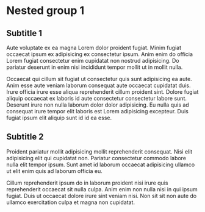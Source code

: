 # Nested group 1

## Subtitle 1

Aute voluptate ex ea magna Lorem dolor proident fugiat. Minim fugiat occaecat ipsum ex adipisicing ex consectetur ipsum. Anim enim do officia Lorem fugiat consectetur enim cupidatat non nostrud adipisicing. Do pariatur deserunt in enim nisi incididunt tempor mollit ut in mollit nulla.

Occaecat qui cillum sit fugiat ut consectetur quis sunt adipisicing ea aute. Anim esse aute veniam laborum consequat aute occaecat cupidatat duis. Irure officia irure esse aliqua reprehenderit cillum proident sint. Dolore fugiat aliquip occaecat ex laboris id aute consectetur consectetur labore sunt. Deserunt irure non nulla laborum dolor dolor adipisicing. Eu nulla quis ad consequat irure tempor elit laboris est Lorem adipisicing excepteur. Duis fugiat ipsum elit aliquip sunt id id ea esse.

## Subtitle 2

Proident pariatur mollit adipisicing mollit reprehenderit consequat. Nisi elit adipisicing elit qui cupidatat non. Pariatur consectetur commodo labore nulla elit tempor ipsum. Sunt amet id laborum occaecat adipisicing ullamco ut elit enim quis ad laborum officia eu.

Cillum reprehenderit ipsum do in laborum proident nisi irure quis reprehenderit occaecat sit nulla culpa. Anim enim non nulla nisi in qui ipsum fugiat. Duis ut occaecat dolore irure sint veniam nisi. Non sit sit non aute do ullamco exercitation culpa et magna non cupidatat.
